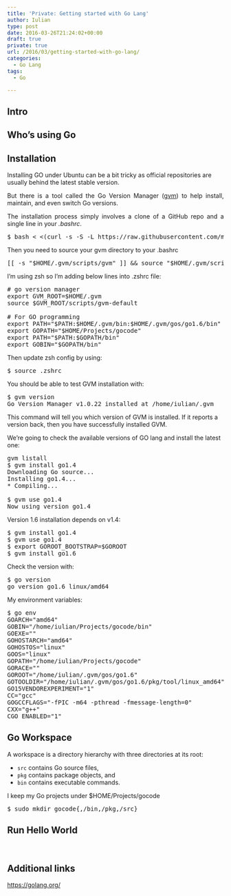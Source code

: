 ```yaml
---
title: 'Private: Getting started with Go Lang'
author: Iulian
type: post
date: 2016-03-26T21:24:02+00:00
draft: true
private: true
url: /2016/03/getting-started-with-go-lang/
categories:
  - Go Lang
tags:
  - Go

---
```

## Intro

## Who&#8217;s using Go

## Installation

Installing GO under Ubuntu can be a bit tricky as official repositories are usually behind the latest stable version.

<p style="text-align: justify;">
  But there is a tool called the Go Version Manager (<a title="gvm GitHub " href="https://github.com/moovweb/gvm" target="_blank">gvm</a>) to help install, maintain, and even switch Go versions.
</p>

<p style="text-align: justify;">
  The installation process simply involves a clone of a GitHub repo and a single line in your <em>.bashrc</em>.
</p>

<pre class="lang:sh decode:true">$ bash &lt; &lt;(curl -s -S -L https://raw.githubusercontent.com/moovweb/gvm/master/binscripts/gvm-installer)</pre>

Then you need to source your gvm directory to your .bashrc

<pre class="lang:sh decode:true">[[ -s "$HOME/.gvm/scripts/gvm" ]] && source "$HOME/.gvm/scripts/gvm"
</pre>

I&#8217;m using zsh so I&#8217;m adding below lines into .zshrc file:

<pre class="lang:sh decode:true"># go version manager
export GVM_ROOT=$HOME/.gvm
source $GVM_ROOT/scripts/gvm-default
 
# For GO programming
export PATH="$PATH:$HOME/.gvm/bin:$HOME/.gvm/gos/go1.6/bin"
export GOPATH="$HOME/Projects/gocode"
export PATH="$PATH:$GOPATH/bin"
export GOBIN="$GOPATH/bin"
</pre>

Then update zsh config by using:

<pre class="lang:sh decode:true">$ source .zshrc</pre>

You should be able to test GVM installation with:

<pre class="lang:sh decode:true">$ gvm version
Go Version Manager v1.0.22 installed at /home/iulian/.gvm
</pre>

This command will tell you which version of GVM is installed. If it reports a version back, then you have successfully installed GVM.

We&#8217;re going to check the available versions of GO lang and install the latest one:

<pre class="lang:sh decode:true">gvm listall
$ gvm install go1.4
Downloading Go source...
Installing go1.4...
* Compiling...

$ gvm use go1.4
Now using version go1.4
</pre>

Version 1.6 installation depends on v1.4:

<pre class="lang:sh decode:true">$ gvm install go1.4
$ gvm use go1.4
$ export GOROOT_BOOTSTRAP=$GOROOT
$ gvm install go1.6</pre>

Check the version with:

<pre class="lang:sh decode:true ">$ go version
go version go1.6 linux/amd64
</pre>

My environment variables:

<pre class="lang:sh decode:true">$ go env
GOARCH="amd64"
GOBIN="/home/iulian/Projects/gocode/bin"
GOEXE=""
GOHOSTARCH="amd64"
GOHOSTOS="linux"
GOOS="linux"
GOPATH="/home/iulian/Projects/gocode"
GORACE=""
GOROOT="/home/iulian/.gvm/gos/go1.6"
GOTOOLDIR="/home/iulian/.gvm/gos/go1.6/pkg/tool/linux_amd64"
GO15VENDOREXPERIMENT="1"
CC="gcc"
GOGCCFLAGS="-fPIC -m64 -pthread -fmessage-length=0"
CXX="g++"
CGO_ENABLED="1"</pre>

## Go Workspace

A workspace is a directory hierarchy with three directories at its root:

  * `src` contains Go source files,
  * `pkg` contains package objects, and
  * `bin` contains executable commands.

I keep my Go projects under $HOME/Projects/gocode

<pre class="lang:sh decode:true ">$ sudo mkdir gocode{,/bin,/pkg,/src}</pre>

## Run Hello World

&nbsp;

## Additional links

<a href="https://golang.org/" target="_blank">https://golang.org/</a>

##